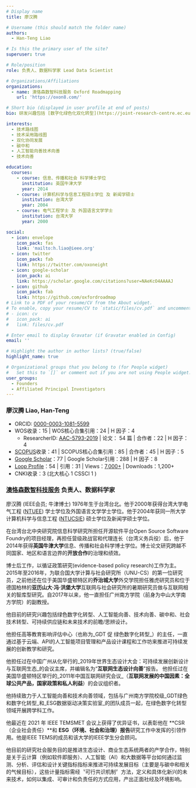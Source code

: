 ```yaml
---
# Display name
title: 廖汉腾

# Username (this should match the folder name)
authors:
  - Han-Teng Liao

# Is this the primary user of the site?
superuser: true

# Role/position
role: 负责人、数据科学家 Lead Data Scientist

# Organizations/Affiliations
organizations:
  - name: 澳恪森数智科技服务 Oxford Roadmapping 
    url: 'https://oxon8.com/'

# Short bio (displayed in user profile at end of posts)
bio: 研发兴趣包括 [数字化绿色化双化转型](https://joint-research-centre.ec.europa.eu/jrc-news/twin-green-digital-transition-how-sustainable-digital-technologies-could-enable-carbon-neutral-eu-2022-06-29_en)﹑[碳中和](https://www.frontiersin.org/articles/10.3389/fenvs.2023.1119011/abstract) 数智平台﹑及 [人工智能科技向善](https://aiforgood.itu.int/)。     My research interests include [twin green digital transition](https://joint-research-centre.ec.europa.eu/jrc-news/twin-green-digital-transition-how-sustainable-digital-technologies-could-enable-carbon-neutral-eu-2022-06-29_en), [carbon neutrality](https://www.frontiersin.org/articles/10.3389/fenvs.2023.1119011/abstract), and [Artificial Intelligence for Good](https://aiforgood.itu.int/).

interests:
  - 技术路线图
  - 技术采用路线图
  - 双化协同发展
  - 碳中和
  - 人工智能向善技术向善
  - 技术向善

education:
  courses:
    - course: 信息、传播和社会 科学博士学位
      institution: 英国牛津大学
      year: 2014
    - course: 计算机科学与信息工程硕士学位 及 新闻学硕士
      institution: 台湾大学
      year: 2004
    - course: 电气工程学士 及 外国语言文学学士
      institution: 台湾大学
      year: 2000

social:
  - icon: envelope
    icon_pack: fas
    link: 'mailto:h.liao@ieee.org'
  - icon: twitter
    icon_pack: fab
    link: https://twitter.com/oxoneight
  - icon: google-scholar
    icon_pack: ai
    link: https://scholar.google.com/citations?user=NAeKcO4AAAAJ
  - icon: github
    icon_pack: fab
    link: https://github.com/oxfordroadmap
# Link to a PDF of your resume/CV from the About widget.
# To enable, copy your resume/CV to `static/files/cv.pdf` and uncomment the lines below.
# - icon: cv
#   icon_pack: ai
#   link: files/cv.pdf

# Enter email to display Gravatar (if Gravatar enabled in Config)
email: ''

# Highlight the author in author lists? (true/false)
highlight_name: true

# Organizational groups that you belong to (for People widget)
#   Set this to `[]` or comment out if you are not using People widget.
user_groups:
  - Founders
  - Affiliated Principal Investigators
---
```


### 廖汉腾  Liao, Han-Teng 
* ORCID: [0000-0003-1081-5599](https://orcid.org/0000-0003-1081-5599)
* WOS收录：15  |  WOS核心合集引用：24  |  H 因子：4
	* ResearcherID: [AAC-5793-2019](https://www.webofscience.com/wos/author/rid/AAC-5793-2019)  |  论文： 54 篇 |  合作者：22  |  H 因子：4
* [SCOPUS](https://www.scopus.com/authid/detail.uri?authorId=57193528319)收录：41  |  SCOPUS核心合集引用：85  |  合作者：45  |  H 因子：5 
* [Google Scholar](https://scholar.google.com/citations?user=NAeKcO4AAAAJ)：77  |  Google Scholar引用：288   |  H 因子：8
* [Loop Profile](https://loop.frontiersin.org/people/1440943/overview)：54 |  引用：31  |  Views：[7,000+](https://loop.frontiersin.org/people/1440943/impact)    |  Downloads：1,200+ 
* CNKI收录：3  (北大核心 1 CSSCI 1 )

### [澳恪森数智科技服务](https://oxon8.com/) 负责人、数据科学家

廖汉腾 (IEEE会员; 牛津博士) 1976年生于台湾台北。他于2000年获得台湾大学电气工程 ([NTUEE](https://web.ee.ntu.edu.tw/eng/about1.php)) 学士学位及外国语言文学学士学位。他于2004年获同一所大学计算机科学与信息工程 ([NTUCSIE](https://www.csie.ntu.edu.tw/)) 硕士学位及新闻学硕士学位。

在台湾台北中央研究院信息科学研究所担任开源软件平台Open Source Software Foundry的项目经理，再担任营级政战官和代理连长（台湾义务兵役）后，他于2014年获得**英国牛津大学**信息、传播和社会科学博士学位。博士论文研究跨越不同国家、地区和语言边界的**开放合作**的治理和绩效。

博士后工作，以循证政策研究(evidence-based policy research)工作为主。2015年至2016年，为联合国大学计算与社会研究所（UNU-CS）的第一位研究员，之前他还在位于美国华盛顿特区的**乔治城大学**外交学院担任雅虎研究员和位于德国柏林的**亚历山大·冯·洪堡大学**互联网与社会研究所的暑期研究员做与互联网相关的智库型研究。自2017年以来，他一直担任广州南方学院（前身为中山大学南方学院）的副教授。

他目前的研究兴趣包括绿色数字化转型、人工智能向善、技术向善、碳中和、社会技术转型、可持续供应链和未来技术的前瞻/思辨设计。

他担任高等教育影响评估中心（也称为_GDT 促 绿色数字化转型_）的主任，一直通过基于云端、API的人工智能项目管理和产品设计课程和工作坊来推进可持续发展的创新教学和研究。

他担任过在中国广州从化举行的_2019年世界生态设计大会：可持续发展创新设计与互联网生态_的会议主席，并编辑名为“**互联网生态设计向善**”报告。 他担任过在美国华盛顿特区举行的_2011年中国互联网研究会议_（**互联网发展的中国因素：全球公共产品，国家政策和私人利益**）的会议组织者。

他持续致力于人工智能向善和技术向善领域，包括与广州南方学院校级_GDT绿色和数字化转型_和_ESG数据驱动决策实验室_的团队成员一起，在绿色数字化转型领域开展跨学科工作。

他最近在 2021 年 IEEE TEMSMET 会议上获得了优异证书，以表彰他在 **CSR（企业社会责任）**和 **ESG（环境、社会和治理）报告**研究工作中发挥的引领作用。他是IEEE TEMS的成员和该大学的IEEE学生分会顾问。

他目前的研究社会服务目的是推进生态设计、商业生态系统两者的产学合作，特别是关于云计算（例如软件即服务）、人工智能（AI）和大数据等平台如何通过监测、分析、评估和设计关键指标指标来推进可持续发展目标（主要是与碳中和相关的气候目标），这些计量指标需经〝可行共识机制〞方法，定义和具体化新兴的未来技术，如何以集成、可审计和负责任的方式应用，产出正面社经及环境影响。